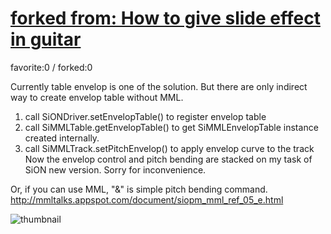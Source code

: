 # [forked from: How to give slide effect in guitar](http://fl.corge.net/c/dnn2)

favorite:0 / forked:0

Currently table envelop is one of the solution. But there are only indirect way to create envelop table without MML.  
1. call SiONDriver.setEnvelopTable() to register envelop table  
2. call SiMMLTable.getEnvelopTable() to get SiMMLEnvelopTable instance created internally.  
3. call SiMMLTrack.setPitchEnvelop() to apply envelop curve to the track  
Now the envelop control and pitch bending are stacked on my task of SiON new version. Sorry for inconvenience.   
  
Or, if you can use MML, "&" is simple pitch bending command. http://mmltalks.appspot.com/document/siopm_mml_ref_05_e.html

![thumbnail](./thumbnail.jpg)
